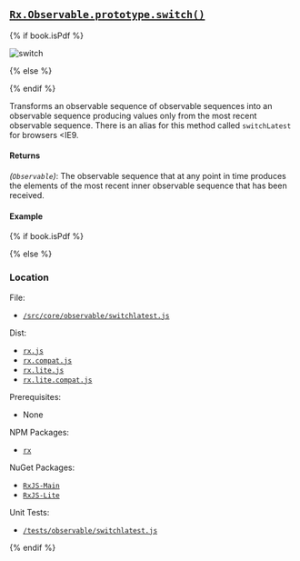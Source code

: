 ## [`Rx.Observable.prototype.switch()`](https://github.com/Reactive-Extensions/RxJS/blob/master/src/core/linq/observable/switch.js)

{% if book.isPdf %}

![switch](http://reactivex.io/documentation/operators/images/switch.png)

{% else %}



{% endif %}

Transforms an observable sequence of observable sequences into an observable sequence producing values only from the most recent observable sequence.  There is an alias for this method called `switchLatest` for browsers <IE9.
  
#### Returns
*(`Observable`)*: The observable sequence that at any point in time produces the elements of the most recent inner observable sequence that has been received.  
 
#### Example

[](http://jsbin.com/gojar/1/embed?js,console)

{% if book.isPdf %}



{% else %}

### Location

File:
- [`/src/core/observable/switchlatest.js`](https://github.com/Reactive-Extensions/RxJS/blob/master/src/core/linq/observable/switchlatest.js)

Dist:
- [`rx.js`](https://github.com/Reactive-Extensions/RxJS/blob/master/dist/rx.js)
- [`rx.compat.js`](https://github.com/Reactive-Extensions/RxJS/blob/master/dist/rx.compat.js)
- [`rx.lite.js`](https://github.com/Reactive-Extensions/RxJS/blob/master/rx.lite.js)
- [`rx.lite.compat.js`](https://github.com/Reactive-Extensions/RxJS/blob/master/rx.lite.compat.js)

Prerequisites:
- None

NPM Packages:
- [`rx`](https://www.npmjs.org/package/rx)

NuGet Packages:
- [`RxJS-Main`](http://www.nuget.org/packages/RxJS-Main/)
- [`RxJS-Lite`](http://www.nuget.org/packages/RxJS-Lite/)

Unit Tests:
- [`/tests/observable/switchlatest.js`](https://github.com/Reactive-Extensions/RxJS/blob/master/tests/observable/switchlatest.js)

{% endif %}